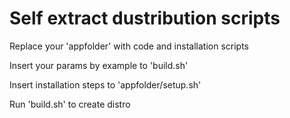 # Self extract dustribution scripts

Replace your 'appfolder' with code and installation scripts

Insert your params by example to 'build.sh'

Insert installation steps to 'appfolder/setup.sh'

Run 'build.sh' to create distro
